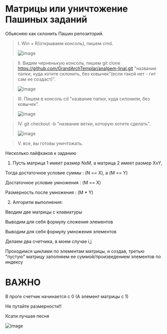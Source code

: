# Матрицы или уничтожение Пашиных заданий
Обьясняю как склонить Пашин репозиторий. 
>I. Win + R(открываем консоль), пишем cmd.
>  
>	![image](https://user-images.githubusercontent.com/90519311/158452045-bb0a863e-aa76-4c26-8c28-8b7aae4a7e5f.png)

>II. Видим черненькую консоль, пишем git clone https://github.com/GrandArchTemplar/analgem-linal.git "название папки, куда хотите склонить, без ковычек"(если такой нет - гит сам ее создаст)". 
>
> 	![image](https://user-images.githubusercontent.com/90519311/158452153-795bf1e0-8565-48fa-8d0c-e3e1101f3c44.png)

>III. Пишем в консоль cd "название папки, куда склонили, без ковычек". 
> 	
> ![image](https://user-images.githubusercontent.com/90519311/158452231-2a861226-5080-46b7-8c93-d9954e24b110.png)

>IV. git checkout -b "название ветки, которую хотите сделать".  
>
>	![image](https://user-images.githubusercontent.com/90519311/158452354-467b99c9-8720-4123-8eb5-93a944b23315.png)

>V. все, вы готовы уничтожать.  	

Несколько лайфхаков к заданию 

1) Пусть матрица 1 имеет размер NxM, а матрица 2 имеет размер XxY, 

Тогда достаточное условие суммы : (N == X), а (M == Y)

Достаточное условие умножения : (M == X)

Размерность после умножения : (M * Y)

2) Алгоритм выполнения:

Вводим две матрицы с клавиатуры

Выводим для себя формулу сложения элементов

Выводим для себя формулу умножения элементов

Делаем два счетчика, в моем случае i,j

Проходимся циклами по элементам матрицы, и создав, третью "пустую" матрицу заполняем ее суммой/произведением элементов по индексу

# ВАЖНО

В проге счетчик начинается с 0 (А элемент матрицы с 1)

Не путайте размерности!!

Ксати лучшая песня 

![image](https://user-images.githubusercontent.com/90519311/158450578-36d0440b-f6ee-4319-b42f-bf4e6dc6db1b.png)
